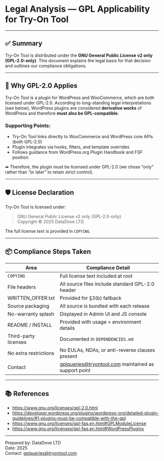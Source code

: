 # Legal Analysis — GPL Applicability for Try-On Tool

---

## ✅ Summary

Try-On Tool is distributed under the **GNU General Public License v2 only (GPL-2.0-only)**. This document explains the legal basis for that decision and outlines our compliance obligations.

---

## 📌 Why GPL-2.0 Applies

Try-On Tool is a plugin for WordPress and WooCommerce, which are both licensed under GPL-2.0. According to long-standing legal interpretations (see below), WordPress plugins are considered **derivative works** of WordPress and therefore **must also be GPL-compatible**.

### Supporting Points:

- Try-On Tool links directly to WooCommerce and WordPress core APIs (both GPL-2.0)
- Plugin integrates via hooks, filters, and template overrides
- Follows guidance from WordPress.org Plugin Handbook and FSF position

➡ Therefore, the plugin must be licensed under GPL-2.0 (we chose “only” rather than “or later” to retain strict control).

---

## 🛡 License Declaration

Try-On Tool is licensed under:

> GNU General Public License v2 only (GPL-2.0-only)  
> Copyright © 2025 DataDove LTD

The full license text is provided in `COPYING`.

---

## 📦 Compliance Steps Taken

| Area | Compliance Detail |
|------|-------------------|
| `COPYING` | Full license text included at root |
| File headers | All source files include standard GPL-2.0 header |
| WRITTEN_OFFER.txt | Provided for §3(b) fallback |
| Source packaging | All source is bundled with each release |
| No-warranty splash | Displayed in Admin UI and JS console |
| README / INSTALL | Provided with usage + environment details |
| Third-party licenses | Documented in `DEPENDENCIES.md` |
| No extra restrictions | No EULAs, NDAs, or anti-reverse clauses present |
| Contact | gplqueries@tryontool.com maintained as support point |

---

## 📚 References

- https://www.gnu.org/licenses/gpl-2.0.html
- https://developer.wordpress.org/plugins/wordpress-org/detailed-plugin-guidelines/#1-plugins-must-be-compatible-with-the-gpl
- https://www.gnu.org/licenses/gpl-faq.en.html#GPLModuleLicense
- https://www.gnu.org/licenses/gpl-faq.en.html#WordPressPlugins

---

Prepared by: DataDove LTD  
Date: 2025  
Contact: [gplqueries@tryontool.com](mailto:gplqueries@tryontool.com)
